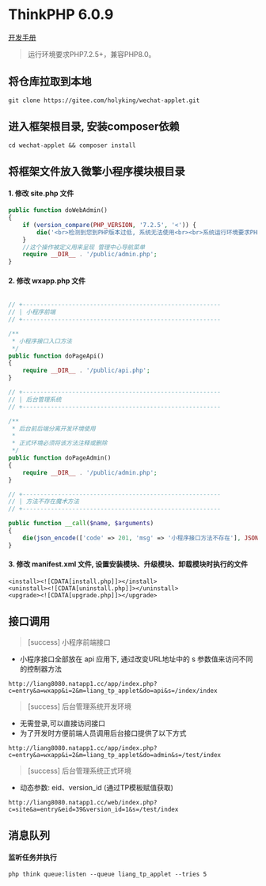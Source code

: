 ThinkPHP 6.0.9
===============

[开发手册](https://www.kancloud.cn/monday/w7cc/content)

> 运行环境要求PHP7.2.5+，兼容PHP8.0。

## 将仓库拉取到本地

~~~dos
git clone https://gitee.com/holyking/wechat-applet.git
~~~

## 进入框架根目录, 安装composer依赖

~~~dos
cd wechat-applet && composer install
~~~

## 将框架文件放入微擎小程序模块根目录

#### 1. 修改 site.php 文件

~~~php
public function doWebAdmin()
{
    if (version_compare(PHP_VERSION, '7.2.5', '<')) {
        die('<br>检测到您到PHP版本过低, 系统无法使用<br><br>系统运行环境要求PHP版本不能低于 7.2.5<br><br>当前系统使用的PHP版本为: ' . PHP_VERSION);
    }
    //这个操作被定义用来呈现 管理中心导航菜单
    require __DIR__ . '/public/admin.php';
}
~~~

#### 2. 修改 wxapp.php 文件

~~~php

// +--------------------------------------------------------
// | 小程序前端
// +--------------------------------------------------------

/**
 * 小程序接口入口方法
 */
public function doPageApi()
{
    require __DIR__ . '/public/api.php';
}

// +--------------------------------------------------------
// | 后台管理系统
// +--------------------------------------------------------

/**
 * 后台前后端分离开发环境使用
 * 
 * 正式环境必须将该方法注释或删除
 */
public function doPageAdmin()
{
    require __DIR__ . '/public/admin.php';
}

// +--------------------------------------------------------
// | 方法不存在魔术方法
// +--------------------------------------------------------

public function __call($name, $arguments)
{
    die(json_encode(['code' => 201, 'msg' => '小程序接口方法不存在'], JSON_UNESCAPED_UNICODE));
}
~~~

#### 3. 修改 manifest.xml 文件, 设置安装模块、升级模块、卸载模块时执行的文件

~~~
<install><![CDATA[install.php]]></install>
<uninstall><![CDATA[uninstall.php]]></uninstall>
<upgrade><![CDATA[upgrade.php]]></upgrade>
~~~

## 接口调用

>[success] 小程序前端接口

+ 小程序接口全部放在 api 应用下, 通过改变URL地址中的 s 参数值来访问不同的控制器方法

~~~
http://liang8080.natapp1.cc/app/index.php?c=entry&a=wxapp&i=2&m=liang_tp_applet&do=api&s=/index/index
~~~

>[success] 后台管理系统开发环境

+ 无需登录,可以直接访问接口
+ 为了开发时方便前端人员调用后台接口提供了以下方式

~~~
http://liang8080.natapp1.cc/app/index.php?c=entry&a=wxapp&i=2&m=liang_tp_applet&do=admin&s=/test/index
~~~

>[success] 后台管理系统正式环境

+ 动态参数: eid、version_id (通过TP模板赋值获取)

~~~
http://liang8080.natapp1.cc/web/index.php?c=site&a=entry&eid=39&version_id=1&s=/test/index
~~~

## 消息队列

#### 监听任务并执行

~~~
php think queue:listen --queue liang_tp_applet --tries 5
~~~